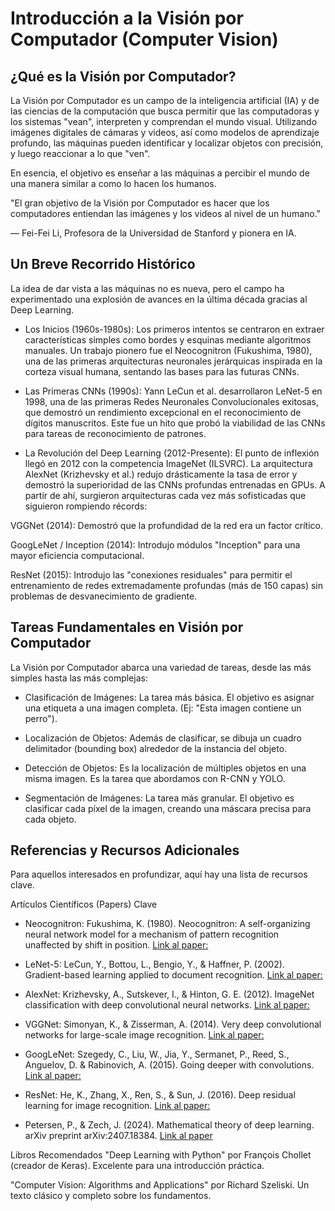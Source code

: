 # Introducción a la Visión por Computador (Computer Vision)

## ¿Qué es la Visión por Computador?

La Visión por Computador es un campo de la inteligencia artificial (IA) y de las ciencias de la computación que busca permitir que las computadoras y los sistemas "vean", interpreten y comprendan el mundo visual. Utilizando imágenes digitales de cámaras y videos, así como modelos de aprendizaje profundo, las máquinas pueden identificar y localizar objetos con precisión, y luego reaccionar a lo que "ven".

En esencia, el objetivo es enseñar a las máquinas a percibir el mundo de una manera similar a como lo hacen los humanos.

"El gran objetivo de la Visión por Computador es hacer que los computadores entiendan las imágenes y los videos al nivel de un humano."

— Fei-Fei Li, Profesora de la Universidad de Stanford y pionera en IA.

## Un Breve Recorrido Histórico

La idea de dar vista a las máquinas no es nueva, pero el campo ha experimentado una explosión de avances en la última década gracias al Deep Learning.

+ Los Inicios (1960s-1980s): Los primeros intentos se centraron en extraer características simples como bordes y esquinas mediante algoritmos manuales. Un trabajo pionero fue el Neocognitron (Fukushima, 1980), una de las primeras arquitecturas neuronales jerárquicas inspirada en la corteza visual humana, sentando las bases para las futuras CNNs.

+ Las Primeras CNNs (1990s): Yann LeCun et al. desarrollaron LeNet-5 en 1998, una de las primeras Redes Neuronales Convolucionales exitosas, que demostró un rendimiento excepcional en el reconocimiento de dígitos manuscritos. Este fue un hito que probó la viabilidad de las CNNs para tareas de reconocimiento de patrones.

+ La Revolución del Deep Learning (2012-Presente): El punto de inflexión llegó en 2012 con la competencia ImageNet (ILSVRC). La arquitectura AlexNet (Krizhevsky et al.) redujo drásticamente la tasa de error y demostró la superioridad de las CNNs profundas entrenadas en GPUs. A partir de ahí, surgieron arquitecturas cada vez más sofisticadas que siguieron rompiendo récords:

VGGNet (2014): Demostró que la profundidad de la red era un factor crítico.

GoogLeNet / Inception (2014): Introdujo módulos "Inception" para una mayor eficiencia computacional.

ResNet (2015): Introdujo las "conexiones residuales" para permitir el entrenamiento de redes extremadamente profundas (más de 150 capas) sin problemas de desvanecimiento de gradiente.

## Tareas Fundamentales en Visión por Computador

La Visión por Computador abarca una variedad de tareas, desde las más simples hasta las más complejas:

+ Clasificación de Imágenes: La tarea más básica. El objetivo es asignar una etiqueta a una imagen completa. (Ej: "Esta imagen contiene un perro").

+ Localización de Objetos: Además de clasificar, se dibuja un cuadro delimitador (bounding box) alrededor de la instancia del objeto.

+ Detección de Objetos: Es la localización de múltiples objetos en una misma imagen. Es la tarea que abordamos con R-CNN y YOLO.

+ Segmentación de Imágenes: La tarea más granular. El objetivo es clasificar cada píxel de la imagen, creando una máscara precisa para cada objeto.

## Referencias y Recursos Adicionales

Para aquellos interesados en profundizar, aquí hay una lista de recursos clave.

Artículos Científicos (Papers) Clave

+ Neocognitron: Fukushima, K. (1980). Neocognitron: A self-organizing neural network model for a mechanism of pattern recognition unaffected by shift in position. [Link al paper:](https://www.cs.princeton.edu/courses/archive/spr08/cos598B/Readings/Fukushima1980.pdf)

+ LeNet-5: LeCun, Y., Bottou, L., Bengio, Y., & Haffner, P. (2002). Gradient-based learning applied to document recognition. [Link al paper:](https://hal.science/hal-03926082/document)

+ AlexNet: Krizhevsky, A., Sutskever, I., & Hinton, G. E. (2012). ImageNet classification with deep convolutional neural networks. [Link al paper:](https://proceedings.neurips.cc/paper/2012/file/c399862d3b9d6b76c8436e924a68c45b-Paper.pdf)

+ VGGNet: Simonyan, K., & Zisserman, A. (2014). Very deep convolutional networks for large-scale image recognition. [Link al paper:](https://arxiv.org/pdf/1409.1556)

+ GoogLeNet: Szegedy, C., Liu, W., Jia, Y., Sermanet, P., Reed, S., Anguelov, D. & Rabinovich, A. (2015). Going deeper with convolutions. [Link al paper:](https://www.cv-foundation.org/openaccess/content_cvpr_2015/papers/Szegedy_Going_Deeper_With_2015_CVPR_paper.pdf)

+ ResNet: He, K., Zhang, X., Ren, S., & Sun, J. (2016). Deep residual learning for image recognition. [Link al paper:](https://openaccess.thecvf.com/content_cvpr_2016/papers/He_Deep_Residual_Learning_CVPR_2016_paper.pdf)

+ Petersen, P., & Zech, J. (2024). Mathematical theory of deep learning. arXiv preprint arXiv:2407.18384. [Link al paper](https://arxiv.org/pdf/2407.18384)

Libros Recomendados
"Deep Learning with Python" por François Chollet (creador de Keras). Excelente para una introducción práctica.

"Computer Vision: Algorithms and Applications" por Richard Szeliski. Un texto clásico y completo sobre los fundamentos.